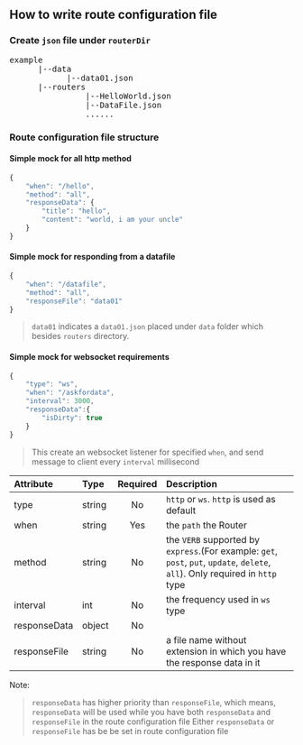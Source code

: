 ## How to write route configuration file ##

### Create `json` file under `routerDir` ###

<pre>
example
      |--data
            |--data01.json
      |--routers
                |--HelloWorld.json
                |--DataFile.json
                ......
</pre>

### Route configuration file structure ###

#### Simple mock for all http method ####
```JavaScript
{
    "when": "/hello",
    "method": "all",
    "responseData": {
        "title": "hello",
        "content": "world, i am your uncle"
    }
}
```

#### Simple mock for responding from a datafile ####
```JavaScript
{
    "when": "/datafile",
    "method": "all",
    "responseFile": "data01"
}
```

> `data01` indicates a `data01.json` placed under `data` folder which besides `routers` directory.

#### Simple mock for websocket requirements ####
```JavaScript
{
    "type": "ws",
    "when": "/askfordata",
    "interval": 3000,
    "responseData":{
        "isDirty": true
    }
}
```

> This create an websocket listener for specified `when`, and send message to client every `interval` millisecond


| Attribute        | Type           | Required  | Description |
| :------------- |:-------------| :-----:| :-----|
| type | string | No | `http` or `ws`. `http` is used as default |
| when | string | Yes | the `path` the Router |
| method | string | No | the `VERB` supported by `express`.(For example: `get`, `post`, `put`, `update`, `delete`, `all`). Only required in `http` type |
| interval | int | No | the frequency used in `ws` type |
| responseData | object | No |  | the data will be sent to client as response content
| responseFile | string | No | a file name without extension in which you have the response data in it |

Note:
> `responseData` has higher priority than `responseFile`, which means, `responseData` will be used while you have both `responseData` and `responseFile` in the route configuration file
> Either `responseData` or `responseFile` has be be set in route configuration file